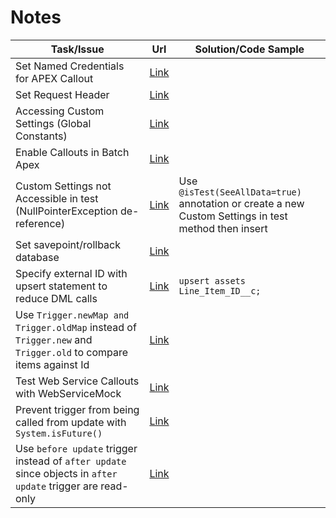 # Notes
Task/Issue|Url|Solution/Code Sample
---|---|---|
Set Named Credentials for APEX Callout|[Link](https://developer.salesforce.com/docs/atlas.en-us.apexcode.meta/apexcode/apex_callouts_named_credentials.htm)
Set Request Header|[Link](https://developer.salesforce.com/docs/atlas.en-us.api_tooling.meta/api_tooling/intro_rest_header_examples.htm)
Accessing Custom Settings (Global Constants)|[Link](https://help.salesforce.com/articleView?id=cs_accessing.htm)
Enable Callouts in Batch Apex|[Link](https://developer.salesforce.com/docs/atlas.en-us.apexcode.meta/apexcode/apex_batch_interface.htm)
Custom Settings not Accessible in test (NullPointerException de-reference)|[Link](https://developer.salesforce.com/docs/atlas.en-us.apexcode.meta/apexcode/apex_testing_seealldata_using.htm)|Use `@isTest(SeeAllData=true)` annotation or create a new Custom Settings in test method then insert
Set savepoint/rollback database|[Link](https://developer.salesforce.com/docs/atlas.en-us.apexcode.meta/apexcode/langCon_apex_transaction_control.htm)
Specify external ID with upsert statement to reduce DML calls|[Link](https://developer.salesforce.com/docs/atlas.en-us.apexcode.meta/apexcode/langCon_apex_dml_examples_upsert.htm)|`upsert assets Line_Item_ID__c;`
Use `Trigger.newMap and Trigger.oldMap` instead of `Trigger.new` and `Trigger.old` to compare items against Id|[Link](https://developer.salesforce.com/docs/atlas.en-us.apexcode.meta/apexcode/apex_triggers_context_variables.htm)
Test Web Service Callouts with WebServiceMock|[Link](https://developer.salesforce.com/docs/atlas.en-us.apexcode.meta/apexcode/apex_callouts_wsdl2apex_testing.htm)
Prevent trigger from being called from update with `System.isFuture()`|[Link](https://developer.salesforce.com/docs/atlas.en-us.apexcode.meta/apexcode/apex_methods_system_system.htm)
Use `before update` trigger instead of `after update` since objects in `after update` trigger are read-only|[Link]( https://developer.salesforce.com/docs/atlas.en-us.apexcode.meta/apexcode/apex_class_System_Trigger.htm)
